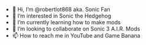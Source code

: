 - 👋 Hi, I’m @robertlot868 aka. Sonic Fan
- 👀 I’m interested in Sonic the Hedgehog
- 🌱 I’m currently learning how to make mods
- 💞️ I’m looking to collaborate on Sonic 3 A.I.R. Mods
- 📫 How to reach me in YouTube and Game Banana

<!---
robertlot868/robertlot868 is a ✨ special ✨ repository because its `README.md` (this file) appears on your GitHub profile.
You can click the Preview link to take a look at your changes.
--->
